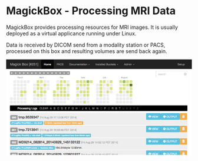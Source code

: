 MagickBox - Processing MRI Data
===============================

MagickBox provides processing resources for MRI images. It is usually deployed as a virtual applicance running under Linux.

Data is received by DICOM send from a modality station or PACS, processed on this box and resulting volumes are send back again.

<img src="/code/web/img/screenshot.png"></img>